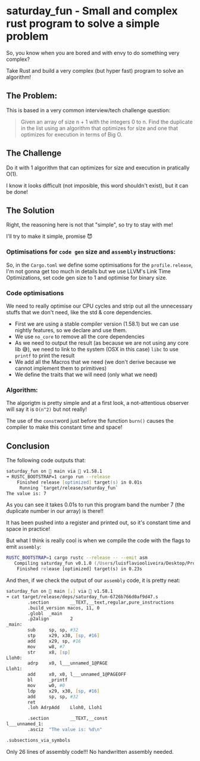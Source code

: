 # saturday_fun - Small and complex rust program to solve a simple problem

So, you know when you are bored and with envy to do something very complex? 

Take Rust and build a very complex (but hyper fast) program to solve an algorithm!

## The Problem:

This is based in a very common interview/tech challenge question:

>Given an array of size n + 1 with the integers 0 to n. Find the duplicate in the list using an algorithm that optimizes for size and one that optimizes for execution in terms of Big O.

## The Challenge

Do it with 1 algorithm that can optimizes for size and execution in pratically O(1).

I know it looks difficult (not imposible, this word shouldn't exist), but it can be done!

## The Solution

Right, the reasoning here is not that "simple", so try to stay with me! 

I'll try to make it simple, promise 😈

### Optimisations for `code gen` size and `assembly` instructions:

So, in the `Cargo.toml` we define some optimisations for the `profile.release`, I'm not gonna get too much in details but 
we use LLVM's Link Time Optimizations, set code gen size to 1 and optimise for binary size.

### Code optimisations

We need to really optimise our CPU cycles and strip out all the unnecessary stuffs that we don't need, like the std & core dependencies. 

- First we are using a stable compiler version (1.58.1) but we can use nightly features, so we declare and use them.
- We use `no_core` to remove all the core dependencies
- As we need to output the result (as because we are not using any core lib 😅), we need to link to the system (OSX in this case) `libc` to use `printf` to print the result
- We add all the Macros that we need (we don't derive because we cannot implement them to primitives)
- We define the traits that we will need (only what we need)

### Algorithm:

The algorigtm is pretty simple and at a first look, a not-attentious observer will say it is `O(n^2)` but not really!

The use of the `const`word just before the function `burn()` causes the compiler to make this constant time and space! 


## Conclusion

The following code outputs that:

```zsh
saturday_fun on  main via 🦀 v1.58.1 
➜ RUSTC_BOOTSTRAP=1 cargo run --release
    Finished release [optimized] target(s) in 0.01s
     Running `target/release/saturday_fun`
The value is: 7
```

As you can see it takes 0.01s to run this program band the number 7 (the duplicate number in our array) is there!!

It has been pushed into a register and printed out, so it's constant time and space in practice!

But what I think is really cool is when we compile the code with the flags to emit `assembly`:

```zsh
RUSTC_BOOTSTRAP=1 cargo rustc --release -- --emit asm
   Compiling saturday_fun v0.1.0 (/Users/luisflaviooliveira/Desktop/Projects/Rust/saturday_fun)
    Finished release [optimized] target(s) in 0.23s
```

And then, if we check the output of our `assembly` code, it is pretty neat:

```zsh
saturday_fun on  main [⇣] via 🦀 v1.58.1 
➜ cat target/release/deps/saturday_fun-6726b766d0af9d47.s
        .section        __TEXT,__text,regular,pure_instructions
        .build_version macos, 11, 0
        .globl  _main
        .p2align        2
_main:
        sub     sp, sp, #32
        stp     x29, x30, [sp, #16]
        add     x29, sp, #16
        mov     w8, #7
        str     x8, [sp]
Lloh0:
        adrp    x0, l___unnamed_1@PAGE
Lloh1:
        add     x0, x0, l___unnamed_1@PAGEOFF
        bl      _printf
        mov     w0, #0
        ldp     x29, x30, [sp, #16]
        add     sp, sp, #32
        ret
        .loh AdrpAdd    Lloh0, Lloh1

        .section        __TEXT,__const
l___unnamed_1:
        .asciz  "The value is: %d\n"

.subsections_via_symbols
```

Only 26 lines of assembly code!!! No handwritten assembly needed.


